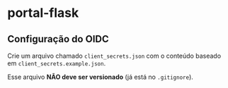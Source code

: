 # portal-flask

## Configuração do OIDC

Crie um arquivo chamado `client_secrets.json` com o conteúdo baseado em `client_secrets.example.json`.

Esse arquivo **NÃO deve ser versionado** (já está no `.gitignore`).